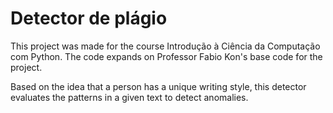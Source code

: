 # Detector de plágio

This project was made for the course Introdução à Ciência da Computação com Python. The code expands on Professor Fabio Kon's base code for the project.

Based on the idea that a person has a unique writing style, this detector evaluates the patterns in a given text to detect anomalies.
